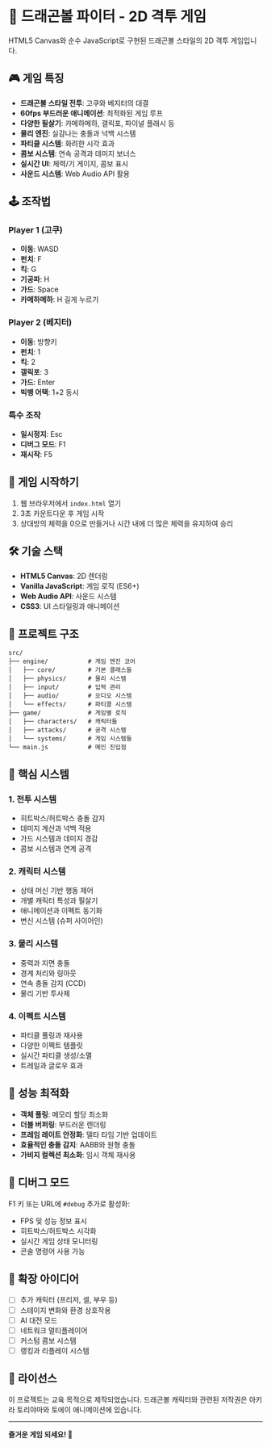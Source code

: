 # 🐉 드래곤볼 파이터 - 2D 격투 게임

HTML5 Canvas와 순수 JavaScript로 구현된 드래곤볼 스타일의 2D 격투 게임입니다.

## 🎮 게임 특징

- **드래곤볼 스타일 전투**: 고쿠와 베지터의 대결
- **60fps 부드러운 애니메이션**: 최적화된 게임 루프
- **다양한 필살기**: 카메하메하, 갤릭포, 파이널 플래시 등
- **물리 엔진**: 실감나는 충돌과 넉백 시스템
- **파티클 시스템**: 화려한 시각 효과
- **콤보 시스템**: 연속 공격과 데미지 보너스
- **실시간 UI**: 체력/기 게이지, 콤보 표시
- **사운드 시스템**: Web Audio API 활용

## 🕹️ 조작법

### Player 1 (고쿠)
- **이동**: WASD
- **펀치**: F
- **킥**: G
- **기공파**: H
- **가드**: Space
- **카메하메하**: H 길게 누르기

### Player 2 (베지터)
- **이동**: 방향키
- **펀치**: 1
- **킥**: 2
- **갤릭포**: 3
- **가드**: Enter
- **빅뱅 어택**: 1+2 동시

### 특수 조작
- **일시정지**: Esc
- **디버그 모드**: F1
- **재시작**: F5

## 🚀 게임 시작하기

1. 웹 브라우저에서 `index.html` 열기
2. 3초 카운트다운 후 게임 시작
3. 상대방의 체력을 0으로 만들거나 시간 내에 더 많은 체력을 유지하여 승리

## 🛠️ 기술 스택

- **HTML5 Canvas**: 2D 렌더링
- **Vanilla JavaScript**: 게임 로직 (ES6+)
- **Web Audio API**: 사운드 시스템
- **CSS3**: UI 스타일링과 애니메이션

## 📁 프로젝트 구조

```
src/
├── engine/           # 게임 엔진 코어
│   ├── core/         # 기본 클래스들
│   ├── physics/      # 물리 시스템
│   ├── input/        # 입력 관리
│   ├── audio/        # 오디오 시스템
│   └── effects/      # 파티클 시스템
├── game/             # 게임별 로직
│   ├── characters/   # 캐릭터들
│   ├── attacks/      # 공격 시스템
│   └── systems/      # 게임 시스템들
└── main.js           # 메인 진입점
```

## 🎯 핵심 시스템

### 1. 전투 시스템
- 히트박스/허트박스 충돌 감지
- 데미지 계산과 넉백 적용
- 가드 시스템과 데미지 경감
- 콤보 시스템과 연계 공격

### 2. 캐릭터 시스템
- 상태 머신 기반 행동 제어
- 개별 캐릭터 특성과 필살기
- 애니메이션과 이펙트 동기화
- 변신 시스템 (슈퍼 사이어인)

### 3. 물리 시스템
- 중력과 지면 충돌
- 경계 처리와 링아웃
- 연속 충돌 감지 (CCD)
- 물리 기반 투사체

### 4. 이펙트 시스템
- 파티클 풀링과 재사용
- 다양한 이펙트 템플릿
- 실시간 파티클 생성/소멸
- 트레일과 글로우 효과

## 🔧 성능 최적화

- **객체 풀링**: 메모리 할당 최소화
- **더블 버퍼링**: 부드러운 렌더링
- **프레임 레이트 안정화**: 델타 타임 기반 업데이트
- **효율적인 충돌 감지**: AABB와 원형 충돌
- **가비지 컬렉션 최소화**: 임시 객체 재사용

## 🐛 디버그 모드

F1 키 또는 URL에 `#debug` 추가로 활성화:
- FPS 및 성능 정보 표시
- 히트박스/허트박스 시각화
- 실시간 게임 상태 모니터링
- 콘솔 명령어 사용 가능

## 🎨 확장 아이디어

- [ ] 추가 캐릭터 (프리저, 셀, 부우 등)
- [ ] 스테이지 변화와 환경 상호작용
- [ ] AI 대전 모드
- [ ] 네트워크 멀티플레이어
- [ ] 커스텀 콤보 시스템
- [ ] 랭킹과 리플레이 시스템

## 📜 라이선스

이 프로젝트는 교육 목적으로 제작되었습니다.
드래곤볼 캐릭터와 관련된 저작권은 아키라 토리야마와 토에이 애니메이션에 있습니다.

---

**즐거운 게임 되세요! 🥊**